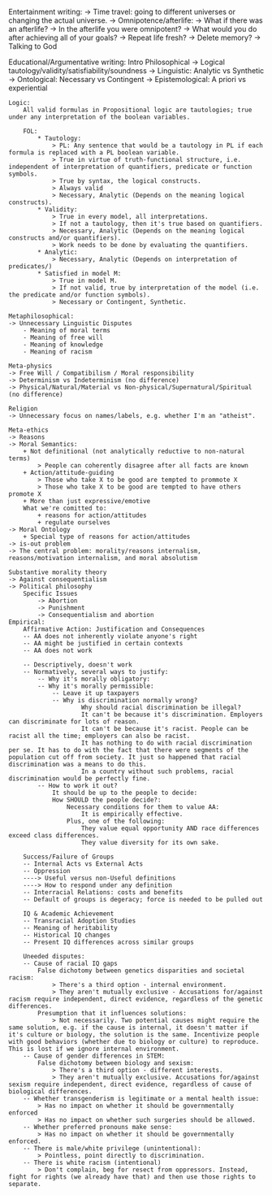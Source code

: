 Entertainment writing:
-> Time travel: going to different universes or changing the actual universe.
-> Omnipotence/afterlife: 
	-> What if there was an afterlife?
	-> In the afterlife you were omnipotent?
	-> What would you do after achieving all of your goals?
	-> Repeat life fresh?
	-> Delete memory?
-> Talking to God

Educational/Argumentative writing:
	Intro Philosophical
	-> Logical tautology/validity/satisfiability/soundness
	-> Linguistic: Analytic vs Synthetic
	-> Ontological: Necessary vs Contingent
	-> Epistemological: A priori vs experiential
	
	Logic:
		All valid formulas in Propositional logic are tautologies; true under any interpretation of the boolean variables.
		
		FOL:
			* Tautology: 
				> PL: Any sentence that would be a tautology in PL if each formula is replaced with a PL boolean variable.
				> True in virtue of truth-functional structure, i.e. independent of interpretation of quantifiers, predicate or function symbols.
				> True by syntax, the logical constructs.
				> Always valid
				> Necessary, Analytic (Depends on the meaning logical constructs).
			* Validity: 
				> True in every model, all interpretations.
				> If not a tautology, then it's true based on quantifiers.
				> Necessary, Analytic (Depends on the meaning logical constructs and/or quantifiers).
				> Work needs to be done by evaluating the quantifiers.
			* Analytic:
				> Necessary, Analytic (Depends on interpretation of predicates/)
			* Satisfied in model M:
				> True in model M.
				> If not valid, true by interpretation of the model (i.e. the predicate and/or function symbols).
				> Necessary or Contingent, Synthetic.
	
	Metaphilosophical:
	-> Unnecessary Linguistic Disputes
		- Meaning of moral terms
		- Meaning of free will
		- Meaning of knowledge
		- Meaning of racism
	
	Meta-physics
	-> Free Will / Compatibilism / Moral responsibility
	-> Determinism vs Indeterminism (no difference)
	-> Physical/Natural/Material vs Non-physical/Supernatural/Spiritual (no difference)
	
	Religion
	-> Unnecessary focus on names/labels, e.g. whether I'm an "atheist".
		
	Meta-ethics
	-> Reasons
	-> Moral Semantics: 
		+ Not definitional (not analytically reductive to non-natural terms)
			> People can coherently disagree after all facts are known
		+ Action/attitude-guiding
			> Those who take X to be good are tempted to prommote X
			> Those who take X to be good are tempted to have others promote X
		+ More than just expressive/emotive
		What we're comitted to:
			+ reasons for action/attitudes
			+ regulate ourselves
	-> Moral Ontology
		+ Special type of reasons for action/attitudes
	-> is-out problem
	-> The central problem: morality/reasons internalism, reasons/motivation internalism, and moral absolutism
	
	Substantive morality theory
	-> Against consequentialism
	-> Political philosophy
		Specific Issues
			-> Abortion
			-> Punishment
			-> Consequentialism and abortion
	Empirical:
		Affirmative Action: Justification and Consequences
		-- AA does not inherently violate anyone's right
		-- AA might be justified in certain contexts
		-- AA does not work

		-- Descriptively, doesn't work
		-- Normatively, several ways to justify:
			-- Why it's morally obligatory: 
			-- Why it's morally permissible: 
				-- Leave it up taxpayers
				-- Why is discrimination normally wrong?
						Why should racial discrimination be illegal?
						It can't be because it's discrimination. Employers can discriminate for lots of reason.
						It can't be because it's racist. People can be racist all the time; employers can also be racist.
						It has nothing to do with racial discrimination per se. It has to do with the fact that there were segments of the population cut off from society. It just so happened that racial discrimination was a means to do this.
						In a country without such problems, racial discrimination would be perfectly fine.
			-- How to work it out?
				It should be up to the people to decide:
				How SHOULD the people decide?:
					Necessary conditions for them to value AA:
						It is empirically effective.
					Plus, one of the following:
						They value equal opportunity AND race differences exceed class differences.
						They value diversity for its own sake.

		Success/Failure of Groups
		-- Internal Acts vs External Acts
		-- Oppression
		----> Useful versus non-Useful definitions 
		----> How to respond under any definition
		-- Interracial Relations: costs and benefits
		-- Default of groups is degeracy; force is needed to be pulled out

		IQ & Academic Achievement
		-- Transracial Adoption Studies
		-- Meaning of heritability
		-- Historical IQ changes
		-- Present IQ differences across similar groups
		
		Uneeded disputes:
		-- Cause of racial IQ gaps
			False dichotomy between genetics disparities and societal racism:
				> There's a third option - internal environment.
				> They aren't mutually exclusive - Accusations for/against racism require independent, direct evidence, regardless of the genetic differences.
			Presumption that it influences solutions:
				> Not necessarily. Two potential causes might require the same solution, e.g. if the cause is internal, it doesn't matter if it's culture or biology, the solution is the same. Incentivize people with good behaviors (whether due to biology or culture) to reproduce. This is lost if we ignore internal environment.
		-- Cause of gender differences in STEM:
			False dichotomy between biology and sexism:
				> There's a third option - different interests.
				> They aren't mutually exclusive. Accusations for/against sexism require independent, direct evidence, regardless of cause of biological differences.
		-- Whether transgenderism is legitimate or a mental health issue:
			> Has no impact on whether it should be governmentally enforced
			> Has no impact on whether such surgeries should be allowed.
		-- Whether preferred pronouns make sense:
			> Has no impact on whether it should be governmentally enforced.
		-- There is male/white privilege (unintentional):
			> Pointless, point directly to discrimination.
		-- There is white racism (intentional)
			> Don't complain, beg for resect from oppressors. Instead, fight for rights (we already have that) and then use those rights to separate.